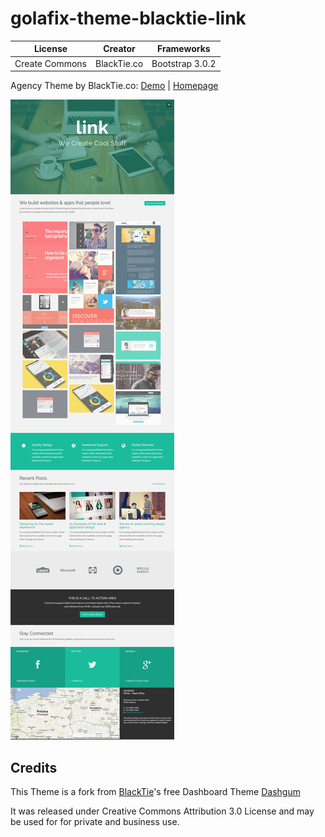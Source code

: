 # golafix-theme-blacktie-link

| License | Creator | Frameworks |
|---------|---------|------------|
| Create Commons | BlackTie.co | Bootstrap 3.0.2 |

Agency Theme by BlackTie.co: [Demo](http://blacktie.co/demo/link/) | [Homepage](http://blacktie.co/2013/11/link-bootstrap-3-agency-theme/)

![Screenshot](_doc/link600.png)



## Credits

This Theme is a fork from [BlackTie](http://blacktie.co)'s free Dashboard
Theme [Dashgum](http://blacktie.co/2014/07/dashgum-free-dashboard/)
 
It was released under Creative Commons Attribution 3.0 License and may
be used for for private and business use.

